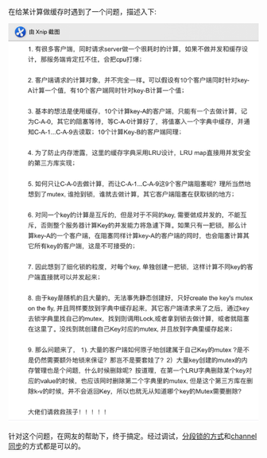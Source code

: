 在给某计算做缓存时遇到了一个问题，描述入下:


![问题描述](./singleflight.png)

针对这个问题，在网友的帮助下，终于搞定。经过调试，[分段锁的方式](./single_flight.go)和[channel同步](single_flight2.go)的方式都是可以的。